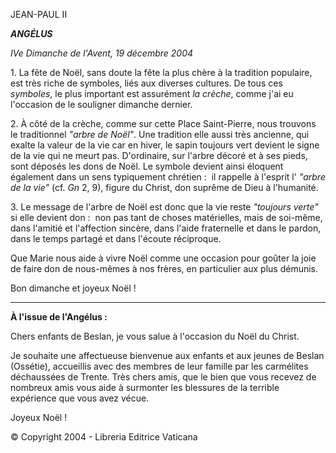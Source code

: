 JEAN-PAUL II

***ANGÉLUS***

*IVe* *Dimanche de l'Avent, 19 décembre 2004*

1. La fête de Noël, sans doute la fête la plus chère à la tradition populaire, est très riche de symboles, liés aux diverses cultures. De tous ces *symboles*, le plus important est assurément *la crèche*, comme j'ai eu l'occasion de le souligner dimanche dernier.

2. À côté de la crèche, comme sur cette Place Saint-Pierre, nous trouvons le traditionnel *"arbre de Noël"*. Une tradition elle aussi très ancienne, qui exalte la valeur de la vie car en hiver, le sapin toujours vert devient le signe de la vie qui ne meurt pas. D'ordinaire, sur l'arbre décoré et à ses pieds, sont déposés les dons de Noël. Le symbole devient ainsi éloquent également dans un sens typiquement chrétien :  il rappelle à l'esprit l' *"arbre de la vie"* (cf. *Gn* 2, 9), figure du Christ, don suprême de Dieu à l'humanité.

3. Le message de l'arbre de Noël est donc que la vie reste *"toujours verte"* si elle devient don :  non pas tant de choses matérielles, mais de soi-même, dans l'amitié et l'affection sincère, dans l'aide fraternelle et dans le pardon, dans le temps partagé et dans l'écoute réciproque.

Que Marie nous aide à vivre Noël comme une occasion pour goûter la joie de faire don de nous-mêmes à nos frères, en particulier aux plus démunis.

Bon dimanche et joyeux Noël !

** * **

**À l'issue de l'Angélus :**

Chers enfants de Beslan, je vous salue à l'occasion du Noël du Christ.

Je souhaite une affectueuse bienvenue aux enfants et aux jeunes de Beslan (Ossétie), accueillis avec des membres de leur famille par les carmélites déchaussées de Trente. Très chers amis, que le bien que vous recevez de nombreux amis vous aide à surmonter les blessures de la terrible expérience que vous avez vécue.

Joyeux Noël !

© Copyright 2004 - Libreria Editrice Vaticana